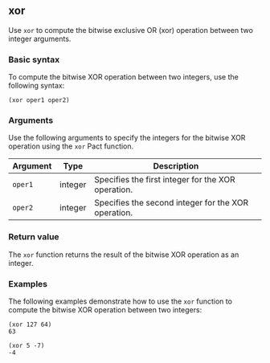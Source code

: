 ## xor

Use `xor` to compute the bitwise exclusive OR (xor) operation between two integer arguments.

### Basic syntax

To compute the bitwise XOR operation between two integers, use the following syntax:

```pact
(xor oper1 oper2)
```

### Arguments

Use the following arguments to specify the integers for the bitwise XOR operation using the `xor` Pact function.

| Argument | Type | Description |
| --- | --- | --- |
| `oper1` | integer | Specifies the first integer for the XOR operation. |
| `oper2` | integer | Specifies the second integer for the XOR operation. |

### Return value

The `xor` function returns the result of the bitwise XOR operation as an integer.

### Examples

The following examples demonstrate how to use the `xor` function to compute the bitwise XOR operation between two integers:

```pact
(xor 127 64)
63

(xor 5 -7)
-4
```
